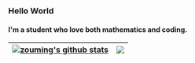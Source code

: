 ### Hello World
#### I'm a student who love both mathematics and coding.  


| <a href="https://github.com/anuraghazra/github-readme-stats"><img align="center" src="https://github-readme-stats.vercel.app/api?username=zouming74&show_icons=true&theme=radical" alt="zouming's github stats" /></a> | <a href="https://github.com/anuraghazra/github-readme-stats"><img align="center" src="https://github-readme-stats.vercel.app/api/top-langs/?username=zouming74" /></a> |
| ------------- | ------------- |
